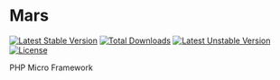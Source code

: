 # Mars
[![Latest Stable Version](https://poser.pugx.org/mars/mars/v/stable)](https://packagist.org/packages/mars/mars)
[![Total Downloads](https://poser.pugx.org/mars/mars/downloads)](https://packagist.org/packages/mars/mars)
[![Latest Unstable Version](https://poser.pugx.org/mars/mars/v/unstable)](https://packagist.org/packages/mars/mars)
[![License](https://poser.pugx.org/mars/mars/license)](https://packagist.org/packages/mars/mars)

PHP Micro Framework
